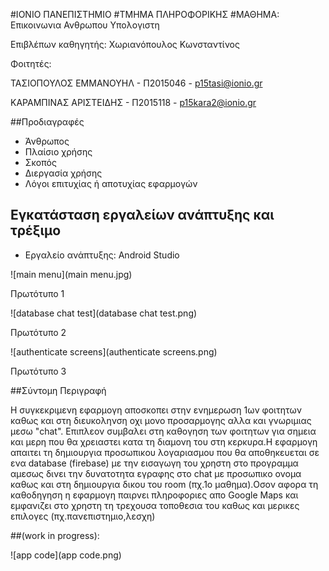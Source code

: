 #ΙΟΝΙΟ ΠΑΝΕΠΙΣΤΗΜΙΟ 
#ΤΜΗΜΑ ΠΛΗΡΟΦΟΡΙΚΗΣ 
#ΜΑΘΗΜΑ: Επικοινωνια Ανθρωπου Υπολογιστη
 
Επιβλέπων καθηγητής: Χωριανόπουλος Κωνσταντίνος 

Φοιτητές: 

ΤΑΣΙΟΠΟΥΛΟΣ ΕΜΜΑΝΟΥΗΛ - Π2015046 - p15tasi@ionio.gr 

ΚΑΡΑΜΠΙΝΑΣ ΑΡΙΣΤΕΙΔΗΣ - Π2015118 - p15kara2@ionio.gr


##Προδιαγραφές

* Άνθρωπος
* Πλαίσιο χρήσης
* Σκοπός
* Διεργασία χρήσης
* Λόγοι επιτυχίας ή αποτυχίας εφαρμογών

## Εγκατάσταση εργαλείων ανάπτυξης και τρέξιμο

*	Εργαλείο ανάπτυξης: Android Studio

![main menu](main menu.jpg)

Πρωτότυπο 1

![database chat test](database chat test.png)

Πρωτότυπο 2

![authenticate screens](authenticate screens.png)

Πρωτότυπο 3

##Σύντομη Περιγραφή

Η συγκεκριμενη εφαρμογη αποσκοπει
στην ενημερωση 1ων φοιτητων καθως και στη διευκοληνση 
οχι μονο προσαρμογης αλλα και γνωριμιας μεσω "chat".
Επιπλεον συμβαλει στη καθογηση  των φοιτητων για 
σημεια και μερη που θα χρειαστει κατα τη διαμονη
του στη κερκυρα.Η εφαρμογη απαιτει τη δημιουργια προσωπικου 
λογαριασμου που θα αποθηκευεται σε ενα database (firebase)
με την εισαγωγη του χρηστη στο προγραμμα αμεσως δινει την 
δυνατοτητα εγραφης στο chat με προσωπικο ονομα καθως και στη
δημιουργια δικου του room  (πχ.1ο μαθημα).Οσον αφορα τη καθοδηγηση η
εφαρμογη παιρνει πληροφοριες απο Google Maps και εμφανιζει στο 
χρηστη τη τρεχουσα τοποθεσια του καθως και μερικες επιλογες  (πχ.πανεπιστημιο,λεσχη)

##(work in progress):

![app code](app code.png)




